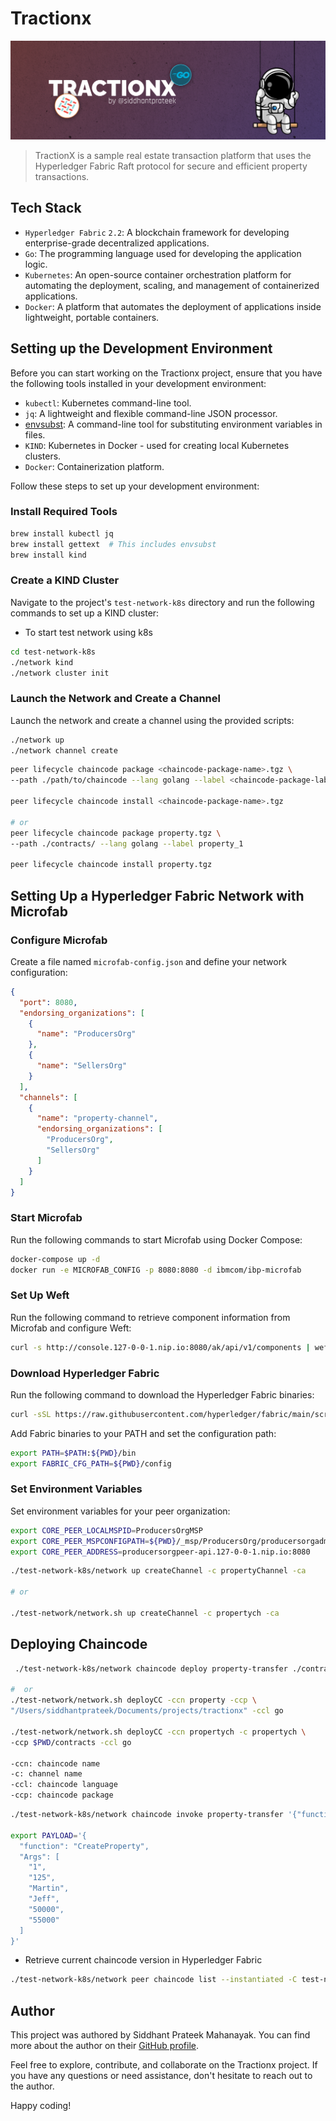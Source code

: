# Tractionx

![](./assets/tractionx.png)

> TractionX is a sample real estate transaction platform that uses the Hyperledger Fabric Raft protocol for secure and efficient property transactions.


## Tech Stack

- `Hyperledger Fabric` `2.2`: A blockchain framework for developing enterprise-grade decentralized applications.
- `Go`: The programming language used for developing the application logic.
- `Kubernetes`: An open-source container orchestration platform for automating the deployment, scaling, and management of containerized applications.
- `Docker`: A platform that automates the deployment of applications inside lightweight, portable containers.

## Setting up the Development Environment

Before you can start working on the Tractionx project, ensure that you have the following tools installed in your development environment:

- `kubectl`: Kubernetes command-line tool.
- `jq`: A lightweight and flexible command-line JSON processor.
- [envsubst](https://www.gnu.org/software/gettext/manual/html_node/envsubst-Invocation.html): A command-line tool for substituting environment variables in files.
- `KIND`: Kubernetes in Docker - used for creating local Kubernetes clusters.
- `Docker`: Containerization platform.

Follow these steps to set up your development environment:

### Install Required Tools

```bash
brew install kubectl jq
brew install gettext  # This includes envsubst
brew install kind
```

### Create a KIND Cluster

Navigate to the project's `test-network-k8s` directory and run the following commands to set up a KIND cluster:
- To start test network using k8s

```bash
cd test-network-k8s
./network kind
./network cluster init
```

### Launch the Network and Create a Channel

Launch the network and create a channel using the provided scripts:

```bash
./network up
./network channel create
```

```bash
peer lifecycle chaincode package <chaincode-package-name>.tgz \
--path ./path/to/chaincode --lang golang --label <chaincode-package-label>

peer lifecycle chaincode install <chaincode-package-name>.tgz

# or
peer lifecycle chaincode package property.tgz \ 
--path ./contracts/ --lang golang --label property_1

peer lifecycle chaincode install property.tgz
```

## Setting Up a Hyperledger Fabric Network with Microfab

### Configure Microfab

Create a file named `microfab-config.json` and define your network configuration:

```json
{
  "port": 8080,
  "endorsing_organizations": [
    {
      "name": "ProducersOrg"
    },
    {
      "name": "SellersOrg"
    }
  ],
  "channels": [
    {
      "name": "property-channel",
      "endorsing_organizations": [
        "ProducersOrg",
        "SellersOrg"
      ]
    }
  ]
}
```

### Start Microfab

Run the following commands to start Microfab using Docker Compose:

```bash
docker-compose up -d
docker run -e MICROFAB_CONFIG -p 8080:8080 -d ibmcom/ibp-microfab
```

### Set Up Weft

Run the following command to retrieve component information from Microfab and configure Weft:

```bash
curl -s http://console.127-0-0-1.nip.io:8080/ak/api/v1/components | weft microfab -w ./_wallets -p ./_gateways -m ./_msp -f
```

### Download Hyperledger Fabric

Run the following command to download the Hyperledger Fabric binaries:

```bash
curl -sSL https://raw.githubusercontent.com/hyperledger/fabric/main/scripts/install-fabric.sh | bash -s -- binary
```

Add Fabric binaries to your PATH and set the configuration path:

```bash
export PATH=$PATH:${PWD}/bin
export FABRIC_CFG_PATH=${PWD}/config
```

### Set Environment Variables

Set environment variables for your peer organization:

```bash
export CORE_PEER_LOCALMSPID=ProducersOrgMSP
export CORE_PEER_MSPCONFIGPATH=${PWD}/_msp/ProducersOrg/producersorgadmin/msp
export CORE_PEER_ADDRESS=producersorgpeer-api.127-0-0-1.nip.io:8080
```

```bash
./test-network-k8s/network up createChannel -c propertyChannel -ca

# or

./test-network/network.sh up createChannel -c propertych -ca
```

## Deploying Chaincode 

```bash
 ./test-network-k8s/network chaincode deploy property-transfer ./contracts

#  or
./test-network/network.sh deployCC -ccn property -ccp \
"/Users/siddhantprateek/Documents/projects/tractionx" -ccl go

./test-network/network.sh deployCC -ccn propertych -c propertych \  
-ccp $PWD/contracts -ccl go

-ccn: chaincode name
-c: channel name
-ccl: chaincode language 
-ccp: chaincode package
```

```bash
./test-network-k8s/network chaincode invoke property-transfer '{"function":"CreateProperty", "Args": ["1", "125", "Martin", "Jeff", "50000", "55000"]}'

export PAYLOAD='{
  "function": "CreateProperty",
  "Args": [
    "1",
    "125",
    "Martin",
    "Jeff",
    "50000",
    "55000"
  ]
}'
```

- Retrieve current chaincode version in Hyperledger Fabric
```bash
./test-network-k8s/network peer chaincode list --instantiated -C test-network 
```

## Author

This project was authored by Siddhant Prateek Mahanayak. You can find more about the author on their [GitHub profile](github.com/siddhantprateek).

Feel free to explore, contribute, and collaborate on the Tractionx project. If you have any questions or need assistance, don't hesitate to reach out to the author.

Happy coding!
